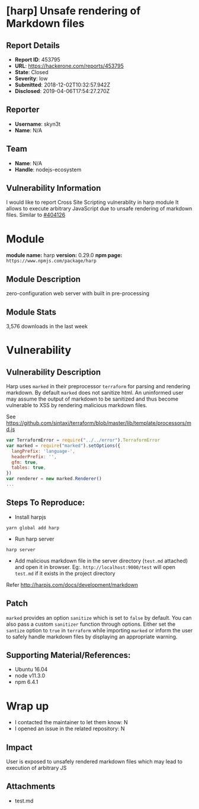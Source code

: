 # [harp] Unsafe rendering of Markdown files

## Report Details
- **Report ID**: 453795
- **URL**: https://hackerone.com/reports/453795
- **State**: Closed
- **Severity**: low
- **Submitted**: 2018-12-02T10:32:57.942Z
- **Disclosed**: 2019-04-06T17:54:27.270Z

## Reporter
- **Username**: skyn3t
- **Name**: N/A

## Team
- **Name**: N/A
- **Handle**: nodejs-ecosystem

## Vulnerability Information
I would like to report Cross Site Scripting vulnerablity in harp module
It allows to execute arbitrary JavaScript due to unsafe rendering of markdown files.
Similar to [#404126](https://hackerone.com/reports/404126)

# Module

**module name:** harp
**version:** 0.29.0
**npm page:** `https://www.npmjs.com/package/harp`

## Module Description

zero-configuration web server with built in pre-processing


## Module Stats

3,576 downloads in the last week

# Vulnerability

## Vulnerability Description

Harp uses `marked` in their preprocessor `terraform` for parsing and rendering markdown. By default `marked` does not sanitize html. An uninformed user may assume the output of markdown to be sanitized and thus become vulnerable to XSS by rendering malicious markdown files.

See https://github.com/sintaxi/terraform/blob/master/lib/template/processors/md.js

```js
var TerraformError = require("../../error").TerraformError
var marked = require("marked").setOptions({
  langPrefix: 'language-',
  headerPrefix: '',
  gfm: true,
  tables: true,
})
var renderer = new marked.Renderer()
...
```

## Steps To Reproduce:

* Install harpjs
```
yarn global add harp
```
* Run harp server
```
harp server 
```
* Add malicious markdown file in the server directory (`test.md` attached) and open it in browser.
Eg:. `http://localhost:9000/test` will open `test.md` if it exists in the project directory

Refer http://harpjs.com/docs/development/markdown

## Patch

`marked` provides an option `sanitize` which is set to `false` by default. You can also pass a custom `sanitizer` function through options.
Either set the `santize` option to `true` in `terraform` while importing `marked`  or inform the user to safely handle markdown files by displaying an appropriate warning.

## Supporting Material/References:

- Ubuntu 16.04
- node v11.3.0
- npm 6.4.1

# Wrap up

- I contacted the maintainer to let them know: N
- I opened an issue in the related repository: N

## Impact

User is exposed to unsafely rendered markdown files which may lead to execution of arbitrary JS

## Attachments
- test.md
